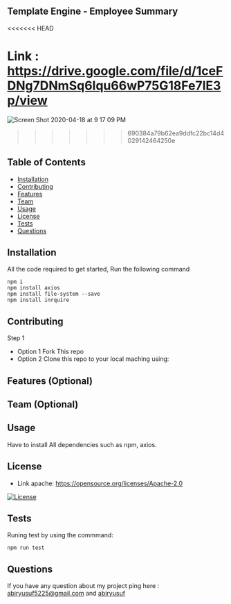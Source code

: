 ## Template Engine - Employee Summary
<<<<<<< HEAD
 
 Link : https://drive.google.com/file/d/1ceFDNg7DNmSq6Iqu66wP75G18Fe7lE3p/view
=======

![Screen Shot 2020-04-18 at 9 17 09 PM](https://user-images.githubusercontent.com/41492852/80040721-bc8e7600-84c8-11ea-836a-51287144f9e3.png)
>>>>>>> 690384a79b62ea9ddfc22bc14d4029142464250e

## Table of Contents


* [Installation](#installation)
* [Contributing](#contributing)
* [Features](#features)
* [Team](#team)
* [Usage](#usage)
* [License](#license)
* [Tests](#tests)
* [Questions](#questions)

## Installation 
 All the code required to get started, Run the following command
 ```
npm i
npm install axios
npm install file-system --save
npm install inrquire
```
## Contributing 
 
 Step 1
 * Option 1
    Fork This repo
 * Option  2
    Clone this repo to your local maching using:  

 

 ## Features (Optional)   

 ## Team (Optional)

 ## Usage 

 Have to install All dependencies such as npm, axios. 

 ## License 
 
 * Link apache: https://opensource.org/licenses/Apache-2.0

 [![License](https://img.shields.io/badge/License-Apache%202.0-blue.svg)](https://opensource.org/licenses/Apache-2.0)


 ## Tests 
  Runing test by using the commmand:
  ```
  npm run test

  ```

  ## Questions 


 If you have any question about my project ping here : abiryusuf5225@gmail.com and [abiryusuf](https://abiryusuf.github.io/Update_Portfolio/) 



